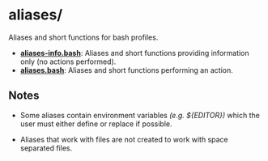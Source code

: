 
# aliases/

Aliases and short functions for bash profiles.

* [**aliases-info.bash**](aliases-info.bash): Aliases and short functions providing information only (no actions performed).
* [**aliases.bash**](aliases.bash): Aliases and short functions performing an action.

## Notes

* Some aliases contain environment variables *(e.g. ${EDITOR})* which the user must either define or replace if possible.

* Aliases that work with files are not created to work with space separated files.
